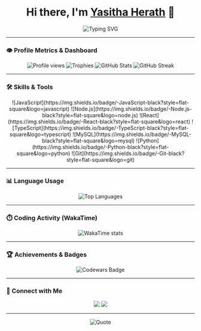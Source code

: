 <h1 align="center">Hi there, I'm <a href="https://github.com/amodhyh" target="_blank">Yasitha Herath</a> 👋</h1>

<p align="center">
  <img src="https://readme-typing-svg.herokuapp.com?font=Fira+Code&size=24&pause=1000&color=F7C51D&center=true&vCenter=true&width=435&lines=Passionate+Developer;Open+Source+Enthusiast;Lifelong+Learner" alt="Typing SVG" />
</p>

---

### 👁️ Profile Metrics & Dashboard

<p align="center">
  <!-- Profile Views -->
  <img src="https://komarev.com/ghpvc/?username=amodhyh&color=brightgreen&style=for-the-badge" alt="Profile views" />  
  <!-- GitHub Trophies -->
  <img src="https://github-profile-trophy.vercel.app/?username=amodhyh&theme=tokyonight&no-frame=true&column=7&margin-w=15&margin-h=15" alt="Trophies" />  
  <!-- GitHub Stats Card -->
  <img src="https://github-readme-stats.vercel.app/api?username=amodhyh&show_icons=true&theme=tokyonight&count_private=true" alt="GitHub Stats" />  
  <!-- Streak Stats -->
  <img src="https://github-readme-streak-stats.herokuapp.com/?user=amodhyh&theme=tokyonight" alt="GitHub Streak" />
</p>

---

### 🛠️ Skills & Tools

<p align="center">
  ![JavaScript](https://img.shields.io/badge/-JavaScript-black?style=flat-square&logo=javascript)
  ![Node.js](https://img.shields.io/badge/-Node.js-black?style=flat-square&logo=node.js)
  ![React](https://img.shields.io/badge/-React-black?style=flat-square&logo=react)
  ![TypeScript](https://img.shields.io/badge/-TypeScript-black?style=flat-square&logo=typescript)
  ![MySQL](https://img.shields.io/badge/-MySQL-black?style=flat-square&logo=mysql)
  ![Python](https://img.shields.io/badge/-Python-black?style=flat-square&logo=python)
  ![Git](https://img.shields.io/badge/-Git-black?style=flat-square&logo=git)
</p>

---

### 📊 Language Usage

<p align="center">
  <img src="https://github-readme-stats.vercel.app/api/top-langs/?username=amodhyh&layout=compact&theme=tokyonight" alt="Top Languages" />
</p>

---

### ⏱️ Coding Activity (WakaTime)

<p align="center">
  <img src="https://wakatime.com/share/@YOUR_WAKATIME_ID/abcd1234abcd1234abcd1234.svg" alt="WakaTime stats" />
</p>

---

### 🏆 Achievements & Badges

<p align="center">
  <!-- CodeWars -->
  <img src="https://www.codewars.com/users/YOUR_USERNAME/badges/large" alt="Codewars Badge" />  
</p>

---

### 🤝 Connect with Me

<p align="center">
  <a href="https://www.linkedin.com/in/yasitha-herath-956748295"><img src="https://img.shields.io/badge/LinkedIn-blue?logo=linkedin&style=flat-square" /></a>
  <a href="mailto:amodhwork@gmail.com"><img src="https://img.shields.io/badge/Gmail-red?logo=gmail&style=flat-square" /></a>
</p>

---

<p align="center">
  <img src="https://quotes-github-readme.vercel.app/api?type=horizontal&theme=dark" alt="Quote" />
</p>

<!-- Proudly created with ❤️ by AYH -->
